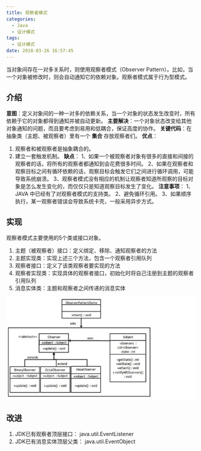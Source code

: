 ```yaml
---
title: 观察者模式
categories:
  - Java
  - 设计模式
tags:
  - 设计模式
date: 2018-03-26 16:57:45
---
```

当对象间存在一对多关系时，则使用观察者模式（Observer Pattern）。比如，当一个对象被修改时，则会自动通知它的依赖对象。观察者模式属于行为型模式。

<!-- more -->

## 介绍

**意图**：定义对象间的一种一对多的依赖关系，当一个对象的状态发生改变时，所有依赖于它的对象都得到通知并被自动更新。
**主要解决**：一个对象状态改变给其他对象通知的问题，而且要考虑到易用和低耦合，保证高度的协作。
**关键代码**：在抽象类（主题、被观察者）里有一个 **集合** 存放观察者们。
**优点**： 
1. 观察者和被观察者是抽象耦合的。 
2. 建立一套触发机制。
**缺点**： 
1、如果一个被观察者对象有很多的直接和间接的观察者的话，将所有的观察者都通知到会花费很多时间。 
2、如果在观察者和观察目标之间有循环依赖的话，观察目标会触发它们之间进行循环调用，可能导致系统崩溃。
3、观察者模式没有相应的机制让观察者知道所观察的目标对象是怎么发生变化的，而仅仅只是知道观察目标发生了变化。
**注意事项**： 
1、JAVA 中已经有了对观察者模式的支持类。 
2、避免循环引用。 
3、如果顺序执行，某一观察者错误会导致系统卡壳，一般采用异步方式。

## 实现

观察者模式主要使用的5个类或接口对象。

 1. 主题（被观察者）接口：定义绑定、移除、通知观察者的方法
 2. 主题实现类：实现上述三个方法，包含一个观察者引用队列
 3. 观察者接口：定义了该类观察者要实现的方法
 4. 观察者实现类：实现具体的观察者接口，初始化时将自己注册到主题的观察者引用队列
 5. 消息实体类：主题和观察者之间传递的消息实体

![观察者模式结构][1]

## 改进

 1. JDK已有观察者顶层接口： java.util.EventListener
 2. JDK已有消息实体顶层父类： java.util.EventObject

 


  [1]: https://raw.githubusercontent.com/kevinXiao2016/kevinXiao2016.github.io/hexo/imageStorage/designPatterns/observerPattern.png